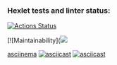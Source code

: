 ### Hexlet tests and linter status:
[![Actions Status](https://github.com/radalana/php-project-45/workflows/hexlet-check/badge.svg)](https://github.com/radalana/php-project-45/actions)

[![Maintainability](<a href="https://codeclimate.com/github/radalana/php-project-45/maintainability"><img src="https://api.codeclimate.com/v1/badges/fd89837571e0b17eb073/maintainability" /></a>

[asciinema](https://asciinema.org/a/606540 "Пример игры brain-even с использование команды make, где нужно определить является число четным или нет")
[![asciicast](https://asciinema.org/a/607713.svg)](https://asciinema.org/a/607713 "Пример игры  brain-calc с использованием команды make, где нужно ввести правильный ответ на математическое выражение")
[![asciicast](https://asciinema.org/a/607729.svg)](https://asciinema.org/a/607729 "Пример игры brain-gcd с использованием команды make, где нужно найти наиюольший общий делитель")
